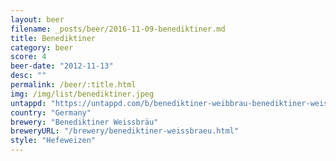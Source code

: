```yaml
---
layout: beer
filename: _posts/beer/2016-11-09-benediktiner.md
title: Benediktiner
category: beer
score: 4
beer-date: "2012-11-13"
desc: ""
permalink: /beer/:title.html
img: /img/list/benediktiner.jpeg
untappd: "https://untappd.com/b/benediktiner-weibbrau-benediktiner-weissbier/103362"
country: "Germany"
brewery: "Benediktiner Weissbräu"
breweryURL: "/brewery/benediktiner-weissbraeu.html"
style: "Hefeweizen"
---
```

